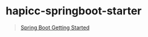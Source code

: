 # hapicc-springboot-starter

> [Spring Boot Getting Started](https://github.com/vveicc/hapicc-springboot-starter/wiki#spring-boot-getting-started)

